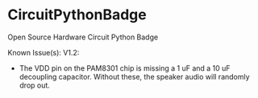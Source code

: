 # CircuitPythonBadge
Open Source Hardware Circuit Python Badge

Known Issue(s):
V1.2:
- The VDD pin on the PAM8301 chip is missing a 1 uF and a 10 uF decoupling capacitor. Without these, the speaker audio will randomly drop out.